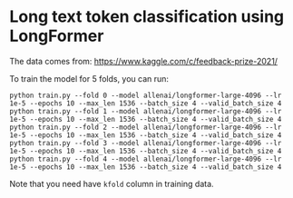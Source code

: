 # Long text token classification using LongFormer

The data comes from: https://www.kaggle.com/c/feedback-prize-2021/

To train the model for 5 folds, you can run:

    python train.py --fold 0 --model allenai/longformer-large-4096 --lr 1e-5 --epochs 10 --max_len 1536 --batch_size 4 --valid_batch_size 4
    python train.py --fold 1 --model allenai/longformer-large-4096 --lr 1e-5 --epochs 10 --max_len 1536 --batch_size 4 --valid_batch_size 4
    python train.py --fold 2 --model allenai/longformer-large-4096 --lr 1e-5 --epochs 10 --max_len 1536 --batch_size 4 --valid_batch_size 4
    python train.py --fold 3 --model allenai/longformer-large-4096 --lr 1e-5 --epochs 10 --max_len 1536 --batch_size 4 --valid_batch_size 4
    python train.py --fold 4 --model allenai/longformer-large-4096 --lr 1e-5 --epochs 10 --max_len 1536 --batch_size 4 --valid_batch_size 4

Note that you need have `kfold` column in training data.
